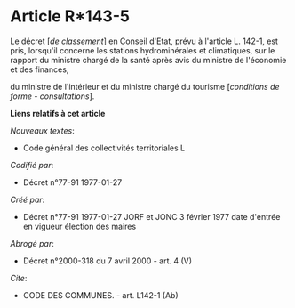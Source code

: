 # Article R*143-5

Le décret [*de classement*] en Conseil d'Etat, prévu à l'article L. 142-1, est pris, lorsqu'il concerne les stations
hydrominérales et climatiques, sur le rapport du ministre chargé de la santé après avis du ministre de l'économie et des
finances,

du ministre de l'intérieur et du ministre chargé du tourisme [*conditions de forme - consultations*].

**Liens relatifs à cet article**

_Nouveaux textes_:

  - Code général des collectivités territoriales L

_Codifié par_:

  - Décret n°77-91 1977-01-27

_Créé par_:

  - Décret n°77-91 1977-01-27 JORF et JONC 3 février 1977 date d'entrée en vigueur élection des maires

_Abrogé par_:

  - Décret n°2000-318 du 7 avril 2000 - art. 4 (V)

_Cite_:

  - CODE DES COMMUNES. - art. L142-1 (Ab)
